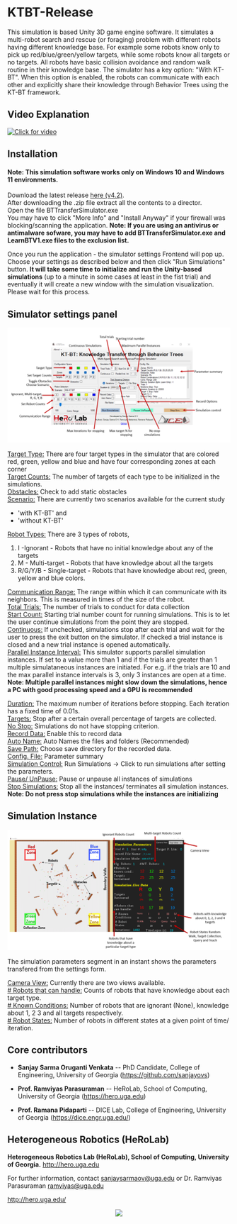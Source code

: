 # KTBT-Release

This simulation is based Unity 3D game engine software. It simulates a multi-robot search and rescue (or foraging) problem with different robots having different knowledge base. For example some robots know only to pick up red/blue/green/yellow targets, while some robots know all targets or no targets. All robots have basic collision avoidance and random walk routine in their knowledge base.
The simulator has a key option: "With KT-BT". When this option is enabled, the robots can communicate with each other and explicitly share their knowledge through Behavior Trees using the KT-BT framework.

## Video Explanation  
[![Click for video](https://img.youtube.com/vi/FNxja8SzN-w/0.jpg)](https://youtu.be/FNxja8SzN-w)



## Installation
#### Note: This simulation software works only on Windows 10 and Windows 11 environments.  

Download the latest release [here (v4.2)](https://github.com/herolab-uga/KTBT-Release/releases/tag/v4.2).  
After downloading the .zip file extract all the contents to a director.  
Open the file BTTransferSimulator.exe  
You may have to click "More Info" and "Install Anyway" if your firewall was blocking/scanning the application.
**Note: If you are using an antivirus or antimalware sofware, you may have to add BTTransferSimulator.exe and LearnBTV1.exe files to the exclusion list.**  

Once you run the application - the simulator settings Frontend will pop up. Choose your settings as described below and then click "Run Simulations" button. 
**It will take some time to initialize and run the Unity-based simulations** (up to a minute in some cases at least in the fist trial) and eventually it will create a new window with the simulation visualization. Please wait for this process.


## Simulator settings panel
![FrontEnd](https://github.com/herolab-uga/KTBT-Release/blob/master/forWiki/FrontEnd.png)

<ins> Target Type:</ins> There are four target types in the simulator that are colored red, green, yellow and blue and have four corresponding zones at each corner  
<ins>Target Counts:</ins> The number of targets of each type to be initialized in the simulations.  
<ins>Obstacles:</ins> Check to add static obstacles  
<ins>Scenario:</ins> There are currently two scenarios available for the current study 
&nbsp; 
* 'with KT-BT' and 
* 'without KT-BT'  

<ins>Robot Types:</ins> There are 3 types of robots, 
&nbsp;  
1. I -Ignorant - Robots that have no initial knowledge about any of the targets
2. M - Multi-target - Robots that have knowledge about all the targets
3. R/G/Y/B - Single-target - Robots that have knowledge about red, green, yellow and blue colors.

<ins>Communication Range:</ins> The range within which it can communicate with its neighbors. This is measured in times of the size of the robot.  
<ins>Total Trials:</ins> The number of trials to conduct for data collection  
<ins>Start Count:</ins> Starting trial number count for running simulations. This is to let the user continue simulations from the point they are stopped.  
<ins>Continuous:</ins> If unchecked, simulations stop after each trial and wait for the user to press the exit button on the simulator. If checked a trial instance is closed and a new trial instance is opened automatically.  
<ins>Parallel Instance Interval:</ins> This simulator supports parallel simulation instances. If set to a value more than 1 and if the trials are greater than 1 multiple simulataneous instances are initiated. For e.g. if the trials are 10 and the max parallel instance intervals is 3, only 3 instances are open at a time.  
**Note: Multiple parallel instances might slow down the simulations, hence a PC with good processing speed and a GPU is recommended**  

<ins>Duration:</ins> The maximum number of iterations before stopping. Each iteration has a fixed time of 0.01s.  
<ins>Targets:</ins> Stop after a certain overall percentage of targets are collected.  
<ins>No Stop:</ins> Simulations do not have stopping criterion.  
<ins>Record Data:</ins> Enable this to record data  
<ins>Auto Name:</ins> Auto Names the files and folders (Recommended)  
<ins>Save Path:</ins> Choose save directory for the recorded data.  
<ins>Config. File:</ins> Parameter summary  
<ins>Simulation Control:</ins> Run Simulations -> Click to run simulations after setting the parameters.  
<ins>Pause/ UnPause:</ins> Pause or unpause all instances of simulations  
<ins>Stop Simulations:</ins> Stop all the instances/ terminates all simulation instances.  
**Note: Do not press stop simulations while the instances are initializing**







## Simulation Instance
![SimulationInstance](https://github.com/herolab-uga/KTBT-Release/blob/master/forWiki/Simuloation.png)

The simulation parameters segment in an instant shows the parameters transfered from the settings form.

<ins>Camera View:</ins> Currently there are two views available.  
<ins># Robots that can handle:</ins> Counts of robots that have knowledge about each target type.  
<ins># Known Conditions:</ins> Number of robots that are ignorant (None), knowledge about 1, 2 3 and all targets respectively.  
<ins># Robot States:</ins> Number of robots in different states at a given point of time/ iteration.  


## Core contributors

* **Sanjay Sarma Oruganti Venkata** -- PhD Candidate, College of Engineering, University of Georgia (https://github.com/sanjayovs)

* **Prof. Ramviyas Parasuraman** -- HeRoLab, School of Computing, University of Georgia (https://hero.uga.edu)

* **Prof. Ramana Pidaparti** -- DICE Lab, College of Engineering, University of Georgia (https://dice.engr.uga.edu/)


## Heterogeneous Robotics (HeRoLab)

**Heterogeneous Robotics Lab (HeRoLab), School of Computing, University of Georgia.** http://hero.uga.edu 

For further information, contact sanjaysarmaov@uga.edu or Dr. Ramviyas Parasuraman ramviyas@uga.edu

http://hero.uga.edu/

<p align="center">
<img src="http://hero.uga.edu/wp-content/uploads/2021/04/herolab_newlogo_whitebg.png" width="300">
</p>
